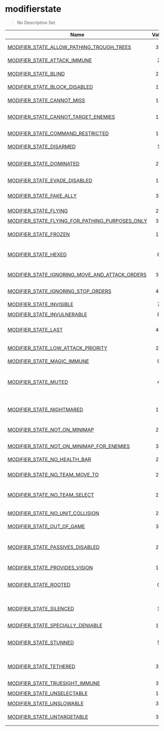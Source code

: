 # modifierstate
> No Description Set

Name|Value|Description|Client
--|:--:|--|:--:
[MODIFIER_STATE_ALLOW_PATHING_TROUGH_TREES](MODIFIER_STATE_ALLOW_PATHING_TROUGH_TREES)|36|允许在树木中通行|✔️
[MODIFIER_STATE_ATTACK_IMMUNE](MODIFIER_STATE_ATTACK_IMMUNE)|2|攻击免疫|✔️
[MODIFIER_STATE_BLIND](MODIFIER_STATE_BLIND)|29|致盲，完全失去视野|✔️
[MODIFIER_STATE_BLOCK_DISABLED](MODIFIER_STATE_BLOCK_DISABLED)|12|禁用格挡|✔️
[MODIFIER_STATE_CANNOT_MISS](MODIFIER_STATE_CANNOT_MISS)|16|不会丢失，无视闪避|✔️
[MODIFIER_STATE_CANNOT_TARGET_ENEMIES](MODIFIER_STATE_CANNOT_TARGET_ENEMIES)|15|禁用单位目标命令|✔️
[MODIFIER_STATE_COMMAND_RESTRICTED](MODIFIER_STATE_COMMAND_RESTRICTED)|19|无法执行命令|✔️
[MODIFIER_STATE_DISARMED](MODIFIER_STATE_DISARMED)|1|缴械|✔️
[MODIFIER_STATE_DOMINATED](MODIFIER_STATE_DOMINATED)|28|支配，可用于过滤是否是支配单位|✔️
[MODIFIER_STATE_EVADE_DISABLED](MODIFIER_STATE_EVADE_DISABLED)|13|无法闪避|✔️
[MODIFIER_STATE_FAKE_ALLY](MODIFIER_STATE_FAKE_ALLY)|31|No Description Set|✔️
[MODIFIER_STATE_FLYING](MODIFIER_STATE_FLYING)|23|飞行|✔️
[MODIFIER_STATE_FLYING_FOR_PATHING_PURPOSES_ONLY](MODIFIER_STATE_FLYING_FOR_PATHING_PURPOSES_ONLY)|32|贴地飞行|✔️
[MODIFIER_STATE_FROZEN](MODIFIER_STATE_FROZEN)|18|冰冻，动作会暂停|✔️
[MODIFIER_STATE_HEXED](MODIFIER_STATE_HEXED)|6|妖术，头顶会有妖术进度条|✔️
[MODIFIER_STATE_IGNORING_MOVE_AND_ATTACK_ORDERS](MODIFIER_STATE_IGNORING_MOVE_AND_ATTACK_ORDERS)|35|禁用移动与攻击指令|✔️
[MODIFIER_STATE_IGNORING_STOP_ORDERS](MODIFIER_STATE_IGNORING_STOP_ORDERS)|40|禁用停止指令|✔️
[MODIFIER_STATE_INVISIBLE](MODIFIER_STATE_INVISIBLE)|7|隐身|✔️
[MODIFIER_STATE_INVULNERABLE](MODIFIER_STATE_INVULNERABLE)|8|无敌|✔️
[MODIFIER_STATE_LAST](MODIFIER_STATE_LAST)|41|No Description Set|✔️
[MODIFIER_STATE_LOW_ATTACK_PRIORITY](MODIFIER_STATE_LOW_ATTACK_PRIORITY)|21|低攻击优先级|✔️
[MODIFIER_STATE_MAGIC_IMMUNE](MODIFIER_STATE_MAGIC_IMMUNE)|9|魔法免疫|✔️
[MODIFIER_STATE_MUTED](MODIFIER_STATE_MUTED)|4|锁闭，禁用物品，头上有锁闭进度条|✔️
[MODIFIER_STATE_NIGHTMARED](MODIFIER_STATE_NIGHTMARED)|11|睡眠，头上会有睡眠进度条|✔️
[MODIFIER_STATE_NOT_ON_MINIMAP](MODIFIER_STATE_NOT_ON_MINIMAP)|20|没有小地图图标|✔️
[MODIFIER_STATE_NOT_ON_MINIMAP_FOR_ENEMIES](MODIFIER_STATE_NOT_ON_MINIMAP_FOR_ENEMIES)|37|对敌人没有小地图图标|✔️
[MODIFIER_STATE_NO_HEALTH_BAR](MODIFIER_STATE_NO_HEALTH_BAR)|22|没有生命条|✔️
[MODIFIER_STATE_NO_TEAM_MOVE_TO](MODIFIER_STATE_NO_TEAM_MOVE_TO)|25|No Description Set|✔️
[MODIFIER_STATE_NO_TEAM_SELECT](MODIFIER_STATE_NO_TEAM_SELECT)|26|No Description Set|✔️
[MODIFIER_STATE_NO_UNIT_COLLISION](MODIFIER_STATE_NO_UNIT_COLLISION)|24|没有碰撞体积|✔️
[MODIFIER_STATE_OUT_OF_GAME](MODIFIER_STATE_OUT_OF_GAME)|30|离开游戏|✔️
[MODIFIER_STATE_PASSIVES_DISABLED](MODIFIER_STATE_PASSIVES_DISABLED)|27|破坏，禁用被动，头上有破坏进度条|✔️
[MODIFIER_STATE_PROVIDES_VISION](MODIFIER_STATE_PROVIDES_VISION)|10|提供视野|✔️
[MODIFIER_STATE_ROOTED](MODIFIER_STATE_ROOTED)|0|缠绕，头上有缠绕进度条|✔️
[MODIFIER_STATE_SILENCED](MODIFIER_STATE_SILENCED)|3|沉默，头上有沉默进度条|✔️
[MODIFIER_STATE_SPECIALLY_DENIABLE](MODIFIER_STATE_SPECIALLY_DENIABLE)|17|可被反补|✔️
[MODIFIER_STATE_STUNNED](MODIFIER_STATE_STUNNED)|5|晕眩，头上有晕眩进度条|✔️
[MODIFIER_STATE_TETHERED](MODIFIER_STATE_TETHERED)|39|束缚，头上有束缚进度条|✔️
[MODIFIER_STATE_TRUESIGHT_IMMUNE](MODIFIER_STATE_TRUESIGHT_IMMUNE)|33|真视免疫|✔️
[MODIFIER_STATE_UNSELECTABLE](MODIFIER_STATE_UNSELECTABLE)|14|不可选择|✔️
[MODIFIER_STATE_UNSLOWABLE](MODIFIER_STATE_UNSLOWABLE)|38|无法减速|✔️
[MODIFIER_STATE_UNTARGETABLE](MODIFIER_STATE_UNTARGETABLE)|34|无法作为目标|✔️
